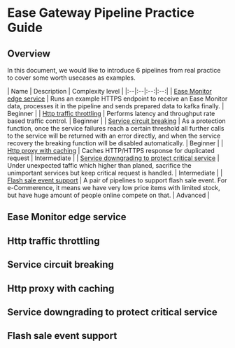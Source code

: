 # Ease Gateway Pipeline Practice Guide

## Overview
In this document, we would like to introduce 6 pipelines from real practice to cover some worth usecases as examples.

| Name | Description | Complexity level |
|:--|:--|:--:|:--:|
| [Ease Monitor edge service](#ease-monitor-edge-service) | Runs an example HTTPS endpoint to receive an Ease Monitor data, processes it in the pipeline and sends prepared data to kafka finally. | Beginner |
| [Http traffic throttling](#http-traffic-throttling) | Performs latency and throughput rate based traffic control. | Beginner |
| [Service circuit breaking](#service-circuit-breaking) | As a protection function, once the service failures reach a certain threshold all further calls to the service will be returned with an error directly, and when the service recovery the breaking function will be disabled automatically. | Beginner |
| [Http proxy with caching](#http-proxy-with-caching) | Caches HTTP/HTTPS response for duplicated request | Intermediate |
| [Service downgrading to protect critical service](#service-downgrading-to-protect-critical-service) | Under unexpected taffic which higher than planed, sacrifice the unimportant services but keep critical request is handled. | Intermediate |
| [Flash sale event support](#flash-sale-event-support) | A pair of pipelines to support flash sale event. For e-Commerence, it means we have very low price items with limited stock, but have huge amount of people online compete on that. | Advanced |

## Ease Monitor edge service

## Http traffic throttling

## Service circuit breaking

## Http proxy with caching

## Service downgrading to protect critical service

## Flash sale event support
